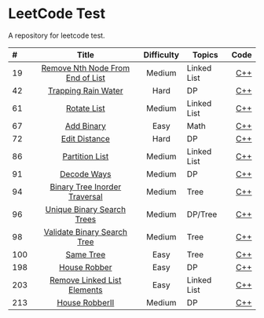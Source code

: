# LeetCode Test

A repository for leetcode test.


#|Title|Difficulty|Topics|Code
:----|:----:|:----:|----|----:
19|[Remove Nth Node From End of List](https://leetcode.com/problems/remove-nth-node-from-end-of-list/description/)|Medium|Linked List|[C++](https://github.com/CloudsHCX/LeetCode/blob/master/cppCode/leetcode19.cpp)
42|[Trapping Rain Water](https://leetcode.com/problems/trapping-rain-water/description)|Hard|DP|[C++](https://github.com/CloudsHCX/LeetCode/blob/master/cppCode/leetcode42.cpp)
61|[Rotate List](https://leetcode.com/problems/rotate-list/description/)|Medium|Linked List|[C++](https://github.com/CloudsHCX/LeetCode/blob/master/cppCode/leetcode61.cpp)
67|[Add Binary](https://leetcode.com/problems/add-binary/)|Easy|Math|[C++](https://github.com/CloudsHCX/LeetCode/blob/master/cppCode/leetcode67.cpp)
72|[Edit Distance](https://leetcode.com/problems/edit-distance/description/)|Hard|DP|[C++](https://github.com/CloudsHCX/LeetCode/blob/master/cppCode/leetcode72.cpp)
86|[Partition List](https://leetcode.com/problems/partition-list/description/)|Medium|Linked List|[C++](https://github.com/CloudsHCX/LeetCode/blob/master/cppCode/leetcode86.cpp)
91|[Decode Ways](https://leetcode.com/problems/decode-ways/description/)|Medium|DP|[C++](https://github.com/CloudsHCX/LeetCode/blob/master/cppCode/leetcode91.cpp)
94|[Binary Tree Inorder Traversal](https://leetcode.com/problems/binary-tree-inorder-traversal/description/)|Medium|Tree|[C++](https://github.com/CloudsHCX/LeetCode/blob/master/cppCode/leetcode94.cpp)
96|[Unique Binary Search Trees](https://leetcode.com/problems/unique-binary-search-trees/description/)|Medium|DP/Tree|[C++](https://github.com/CloudsHCX/LeetCode/blob/master/cppCode/leetcode96.cpp)
98|[Validate Binary Search Tree](https://leetcode.com/problems/validate-binary-search-tree/description/)|Medium|Tree|[C++](https://github.com/CloudsHCX/LeetCode/blob/master/cppCode/leetcode98.cpp)
100|[Same Tree](https://leetcode.com/problems/same-tree/description/)|Easy|Tree|[C++](https://github.com/CloudsHCX/LeetCode/blob/master/cppCode/leetcode100.cpp)
198|[House Robber](https://leetcode.com/problems/house-robber/description/)|Easy|DP|[C++](https://github.com/CloudsHCX/LeetCode/blob/master/cppCode/leetcode198.cpp)
203|[Remove Linked List Elements](https://leetcode.com/problems/remove-linked-list-elements/description/)|Easy|Linked List|[C++](https://github.com/CloudsHCX/LeetCode/blob/master/cppCode/leetcode203.cpp)
213|[House RobberII](https://leetcode.com/problems/house-robber-ii/description/)|Medium|DP|[C++](https://github.com/CloudsHCX/LeetCode/blob/master/cppCode/leetcode213.cpp)
